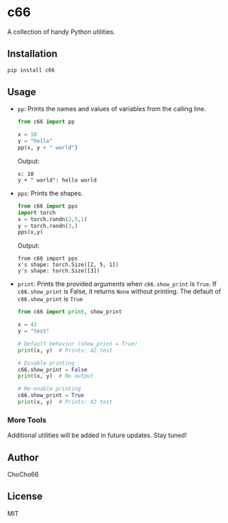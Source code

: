 # c66

A collection of handy Python utilities.

## Installation

```bash
pip install c66
```

## Usage

- `pp`: Prints the names and values of variables from the calling line.

  ```python
  from c66 import pp

  x = 10
  y = "hello"
  pp(x, y + " world")
  ```

  Output:
  ```
  x: 10
  y + " world": hello world
  ```

- `pps`: Prints the shapes.

  ```python
  from c66 import pps
  import torch
  x = torch.randn(2,5,1)
  y = torch.randn(3,)
  pps(x,y)
  ```

  Output:
  ```
  from c66 import pps
  x's shape: torch.Size([2, 5, 1])
  y's shape: torch.Size([3])
  ```

- `print`: Prints the provided arguments when `c66.show_print` is `True`. If `c66.show_print` is False, it returns `None` without printing.
  The default of `c66.show_print` is `True`

  ```python
  from c66 import print, show_print

  x = 42
  y = "test"

  # Default behavior (show_print = True)
  print(x, y)  # Prints: 42 test

  # Disable printing
  c66.show_print = False
  print(x, y)  # No output

  # Re-enable printing
  c66.show_print = True
  print(x, y)  # Prints: 42 test
  ```

### More Tools
Additional utilities will be added in future updates. Stay tuned!

## Author
ChoCho66

## License
MIT

